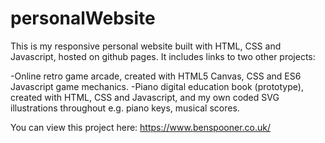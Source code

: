 # personalWebsite
This is my responsive personal website built with HTML, CSS and Javascript, hosted on github pages. It includes links to two other projects:

-Online retro game arcade, created with HTML5 Canvas, CSS and ES6 Javascript game mechanics.
-Piano digital education book (prototype), created with HTML, CSS and Javascript, and my own coded SVG illustrations throughout e.g. piano keys, musical scores.

You can view this project here:
https://www.benspooner.co.uk/
